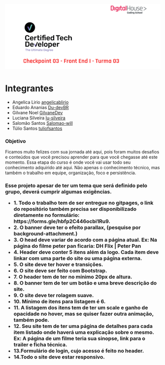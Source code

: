 <h1>
   <img src="img\banner-readme.png">
</h1>

<h1>Integrantes</h1>
<ul>
<li>Angelica Lirio <a href="https://github.com/angelicablirio">angelicablirio</a> </li>
<li>Eduardo Ananias <a href="https://github.com/Du-devBR">Du-devBR</a> </li>
<li>Gilvane Noel <a href="https://github.com/GilvaneDev">GilvaneDev</a> </li>
<li>Luciana Silveira <a href="https://github.com/lu-silveira">lu-silveira</a></li>
<li>Salomão Santos <a href="https://github.com/Salomao-will">Salomao-will</a></li>
<li>Túlio Santos <a href="https://github.com/tuliofsantos">tuliofsantos</a></li>
</ul>

<h3>Objetivo
</h3>
Ficamos muito felizes com sua jornada até aqui, pois foram muitos desafios e conteúdos que você precisou aprender para que você chegasse até este momento.
Essa etapa do curso é onde você vai usar todo seu conhecimento adquirido até aqui. Não apenas o conhecimento técnico, mas também o trabalho em equipe, organização, foco e persistência.

<h3>Esse projeto apesar de ter um tema que será definido pelo grupo, deverá cumprir algumas exigências.
<ul>
<li>1. Todo o trabalho tem de ser entregue no gitpages, o link do repositório também precisa ser disponibilizado diretamente no formulário: https://forms.gle/hbfp2C446ocbi1Ru9.
<li>2. O banner deve ter o efeito parallax, (pesquise por background-attachment.)
<li>3. O head deve variar de acordo com a página atual. Ex: Na página do filme peter pan ficaria: DH Flix | Peter Pan
<li>4. Header deve conter 5 itens além da logo. Cada item deve linkar com uma parte do site ou uma página externa.
<li>5. O site deve ter hover e transições.
<li>6. O site deve ser feito com Bootstrap.
<li>7. O header tem de ter no mínimo 20px de altura.
<li>8. O banner tem de ter um botão e uma breve descrição do site.
<li>9. O site deve ter rolagem suave.
<li>10. Mínimo de itens para listagem é 6.
<li>11. A listagem dos itens tem de ter um scale e ganho de opacidade no hover, mas se quiser fazer outra animação, também pode.
<li>12. Seu site tem de ter uma página de detalhes para cada item listado onde haverá uma explicação sobre o mesmo. Ex: A página de um filme teria sua sinopse, link para o trailer e ficha técnica.
<li>13.Formulário de login, cujo acesso é feito no header.
<li>14.Todo o site deve estar responsivo.

